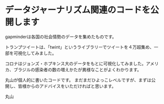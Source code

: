 # データジャーナリズム関連のコードを公開します

gapminderは各国の社会情勢のデータを集めたものです。

トランプツイートは、「twint」というライブラリーでツイートを４万超集め、一部を可視化してみました。

コロナはジョンズ・ホプキンス大のデータをもとに可視化してみました。アメリカ、ブラジルの感染者の数の増えかたが異様なことがよくわかります。

丸山が個人的に書いたコードです。
まだまだひよっこレベルですが、まずは公開し、皆様からのアドバイスをいただければと思います。

丸山
　

